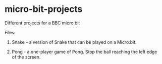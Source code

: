 # micro-bit-projects
Different projects for a BBC micro:bit

Files:

1. Snake - a version of Snake that can be played on a Micro:bit.

2. Pong - a one-player game of Pong. Stop the ball reaching the left edge of the screen.
